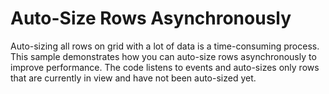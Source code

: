 Auto-Size Rows Asynchronously
=============================

Auto-sizing all rows on grid with a lot of data is a time-consuming process.
This sample demonstrates how you can auto-size rows asynchronously to improve performance.
The code listens to events and auto-sizes only rows that are currently in view and have not been auto-sized yet.